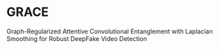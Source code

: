 # GRACE
Graph-Regularized Attentive Convolutional Entanglement with Laplacian Smoothing for Robust DeepFake Video Detection 
